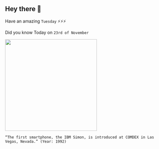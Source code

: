 ## Hey there 👋
Have an amazing `Tuesday` ⚡⚡⚡

Did you know Today on `23rd of November`
 
 [<img src="http://wcsa.world/Userfiles/Upload/images/fg.jpg" width="300" />](http://wcsa.world/news/world-almanac-event-academy/wcsa-on-this-day-november-23-2018-the-first-smartphone-the-ibm-simon-is-introduced-at-comdex-in-las-vegas-nevada-in-1992) 
 ```
“The first smartphone, the IBM Simon, is introduced at COMDEX in Las Vegas, Nevada.” (Year: 1992)
```
